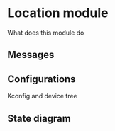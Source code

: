 # Location module

What does this module do

## Messages

## Configurations

Kconfig and device tree

## State diagram
